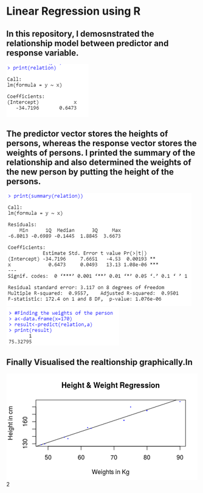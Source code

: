 
# Linear Regression using R
## In this repository, I demosnstrated the relationship model between predictor and response variable.
![](/Result/Result_1.PNG)
## The predictor vector stores the heights of persons, whereas the response vector stores the weights of persons. I printed the summary of the relationship and also determined the weights of the new person by putting the height of the persons. 
![](/Result/Result_2.PNG)
![](/Result/Result_3.PNG)
## Finally Visualised the realtionship graphically.In 
![](/Result/Plot.PNG) 2

